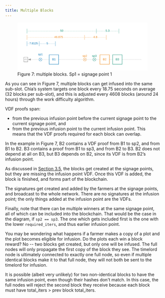 ```yaml
---
title: Multiple Blocks
---
```


<figure>
<img src="/img/multiple_blocks.png" alt="drawing"/>
<figcaption>
Figure 7: multiple blocks. Sp1 = signage point 1
</figcaption>
</figure>

As you can see in Figure 7, multiple blocks can get infused into the same sub-slot. Chia’s system targets one block every 18.75 seconds on average (32 blocks per sub-slot), and this is adjusted every 4608 blocks (around 24 hours) through the work difficulty algorithm.

VDF proofs span:

- from the previous infusion point before the current signage point to the current signage point, and
- from the previous infusion point to the current infusion point.
  This means that the VDF proofs required for each block can overlap.

In the example in Figure 7, B2 contains a VDF proof from B1 to sp2, and from B1 to B2. B3 contains a proof from B1 to sp3, and from B2 to B3. B2 does not depend at all on B3, but B3 depends on B2, since its VDF is from B2’s infusion point.

As discussed in [Section 3.5](/docs/consensus/signage_points_and_infusion_points 'Section 3.5: Signage Points and Infusion Points'), the blocks get created at the signage points, but they are missing the infusion point VDF. Once this VDF is added, the block is finished, and forms part of the blockchain.

The signatures get created and added by the farmers at the signage points, and broadcast to the whole network.
There are no signatures at the infusion point; the only things added at the infusion point are the VDFs.

Finally, note that there can be multiple winners at the same signage point, all of which can be included into the blockchain. That would be the case in the diagram, if `sp2 == sp3`. The one which gets included first is the one with the lower `required_iters`, and thus earlier infusion point.

You may be wondering what happens if a farmer makes a copy of a plot and the plot becomes eligible for infusion. Do the plots each win a block reward? No -- two blocks get created, but only one will be infused. The full nodes will only propagate the first copy of the block they see. The timelord node is ultimately connected to exactly one full node, so even if multiple identical blocks make it to that full node, they will not both be sent to the timelord for infusion.

It is possible (albeit very unlikely) for two non-identical blocks to have the same infusion point, even though their hashes don't match. In this case, the full nodes will reject the second block they receive because each block must have total_iters > prev block total_iters.
